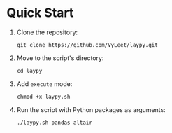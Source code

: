 # Quick Start
1. Clone the repository:

   ```shell
   git clone https://github.com/VyLeet/laypy.git
   ```
3. Move to the script's directory:

   ``` shell
   cd laypy
   ```
4. Add `execute` mode:
   
   ```shell
   chmod +x laypy.sh
   ```
5. Run the script with Python packages as arguments:

   ```shell
   ./laypy.sh pandas altair
   ```
